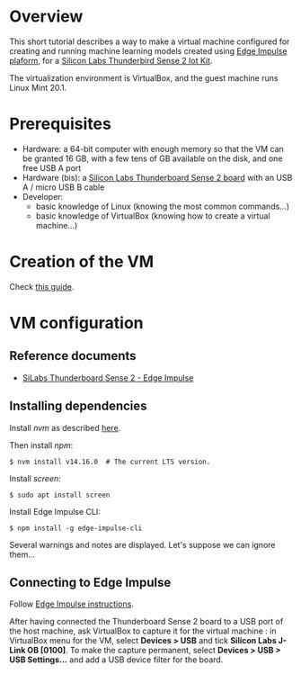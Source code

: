 # Overview

This short tutorial describes a way to make a virtual machine configured for creating and running machine learning models created using [Edge Impulse plaform](https://www.edgeimpulse.com/), for a [Silicon Labs Thunderbird Sense 2 Iot Kit](https://www.silabs.com/development-tools/thunderboard/thunderboard-sense-two-kit).

The virtualization environment is VirtualBox, and the guest machine runs Linux Mint 20.1.

# Prerequisites

* Hardware: a 64-bit computer with enough memory so that the VM can be granted 16 GB, with a few tens of GB available on the disk, and one free USB A port
* Hardware (bis): a [Silicon Labs Thunderboard Sense 2 board](https://www.silabs.com/development-tools/thunderboard/thunderboard-sense-two-kit) with an USB A / micro USB B cable
* Developer:
    * basic knowledge of Linux (knowing the most common commands...)
    * basic knowledge of VirtualBox (knowing how to create a virtual machine...)

# Creation of the VM

Check [this guide](https://github.com/PascalBod/lm20.1-vm).

# VM configuration

## Reference documents

* [SiLabs Thunderboard Sense 2 - Edge Impulse](https://docs.edgeimpulse.com/docs/silabs-thunderboard-sense-2)

## Installing dependencies

Install *nvm* as described [here](https://github.com/nvm-sh/nvm).

Then install *npm*:

```shell
$ nvm install v14.16.0  # The current LTS version.
```

Install *screen*:

```shell
$ sudo apt install screen
```

Install Edge Impulse CLI:

```shell
$ npm install -g edge-impulse-cli
```

Several warnings and notes are displayed. Let's suppose we can ignore them...

## Connecting to Edge Impulse

Follow [Edge Impulse instructions](https://docs.edgeimpulse.com/docs/silabs-thunderboard-sense-2#connecting-to-edge-impulse).

After having connected the Thunderboard Sense 2 board to a USB port of the host machine, ask VirtualBox to capture it for the virtual machine : in VirtualBox menu for the VM, select **Devices > USB** and tick **Silicon Labs J-Link OB [0100]**. To make the capture permanent, select **Devices > USB > USB Settings...** and add a USB device filter for the board.

